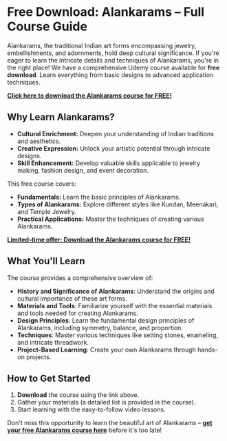 # Free Download: Alankarams – Full Course Guide

Alankarams, the traditional Indian art forms encompassing jewelry, embellishments, and adornments, hold deep cultural significance. If you're eager to learn the intricate details and techniques of Alankarams, you're in the right place! We have a comprehensive Udemy course available for **free download**. Learn everything from basic designs to advanced application techniques.

[**Click here to download the Alankarams course for FREE!**](https://udemywork.com/alankarams)

## Why Learn Alankarams?

*   **Cultural Enrichment:** Deepen your understanding of Indian traditions and aesthetics.
*   **Creative Expression:** Unlock your artistic potential through intricate designs.
*   **Skill Enhancement:** Develop valuable skills applicable to jewelry making, fashion design, and event decoration.

This free course covers:

*   **Fundamentals:** Learn the basic principles of Alankarams.
*   **Types of Alankarams:** Explore different styles like Kundan, Meenakari, and Temple Jewelry.
*   **Practical Applications:** Master the techniques of creating various Alankarams.

[**Limited-time offer: Download the Alankarams course for FREE!**](https://udemywork.com/alankarams)

## What You'll Learn

The course provides a comprehensive overview of:

*   **History and Significance of Alankarams**: Understand the origins and cultural importance of these art forms.
*   **Materials and Tools**: Familiarize yourself with the essential materials and tools needed for creating Alankarams.
*   **Design Principles**: Learn the fundamental design principles of Alankarams, including symmetry, balance, and proportion.
*   **Techniques**: Master various techniques like setting stones, enameling, and intricate threadwork.
*   **Project-Based Learning**: Create your own Alankarams through hands-on projects.

## How to Get Started

1.  **Download** the course using the link above.
2.  Gather your materials (a detailed list is provided in the course).
3.  Start learning with the easy-to-follow video lessons.

Don't miss this opportunity to learn the beautiful art of Alankarams – **[get your free Alankarams course here](https://udemywork.com/alankarams)** before it's too late!
